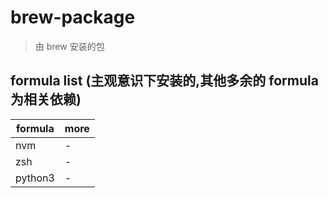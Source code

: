 # brew-package

> 由 brew 安装的包

## formula list (主观意识下安装的,其他多余的 formula 为相关依赖)

| formula | more |
| ------- | ---- |
| nvm     | -    |
| zsh     | -    |
| python3 | -    |
